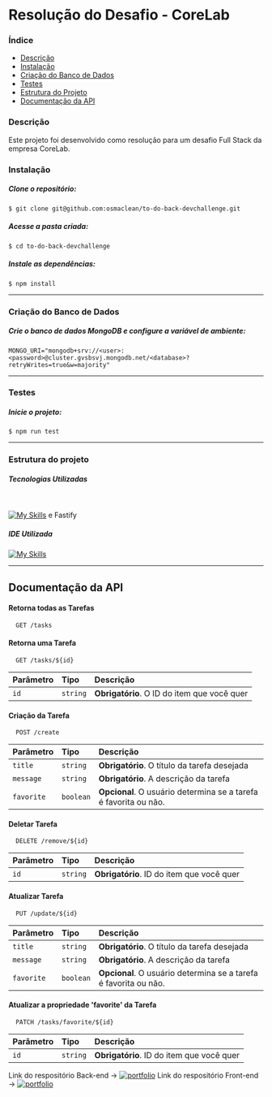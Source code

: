# Resolução do Desafio - CoreLab

### Índice
<ul>
  <a href="#descrição"><li>Descrição</li></a>
  <a href="#instalação"><li>Instalação</li></a>
  <a href="#criação-do-banco-de-dados"><li>Criação do Banco de Dados</li></a>
  <a href="#testes"><li>Testes</li></a>
  <a href="#estrutura-do-projeto"><li>Estrutura do Projeto</li></a>
  <a href="#documentação-da-api"><li>Documentação da API</li></a>
</ul>

### Descrição
Este projeto foi desenvolvido como resolução para um desafio Full Stack da empresa CoreLab.

### Instalação 
##### Clone o repositório:
```
$ git clone git@github.com:osmaclean/to-do-back-devchallenge.git
```

##### Acesse a pasta criada:
```
$ cd to-do-back-devchallenge
```

##### Instale as dependências:
```
$ npm install
```
---

### Criação do Banco de Dados
##### Crie o banco de dados MongoDB e configure a variável de ambiente:
```// .env
MONGO_URI="mongodb+srv://<user>:<password>@cluster.gvsbsvj.mongodb.net/<database>?retryWrites=true&w=majority"
```
---

### Testes
##### Inicie o projeto:
```
$ npm run test
```

---

### Estrutura do projeto
##### Tecnologias Utilizadas
<div style="display: inline_block"><br>
  
  [![My Skills](https://skillicons.dev/icons?i=nodejs,mongodb,prisma,typescript)](https://skillicons.dev) e Fastify
</div>

##### IDE Utilizada
<div> 
  
  [![My Skills](https://skillicons.dev/icons?i=vscode)](https://skillicons.dev)
</div>

---

## Documentação da API

#### Retorna todas as Tarefas

```http
  GET /tasks
```

#### Retorna uma Tarefa

```http
  GET /tasks/${id}
```

| Parâmetro   | Tipo       | Descrição                                   |
| :---------- | :--------- | :------------------------------------------ |
| `id`      | `string` | **Obrigatório**. O ID do item que você quer |

#### Criação da Tarefa

```http
  POST /create
```

| Parâmetro   | Tipo       | Descrição                                   |
| :---------- | :--------- | :------------------------------------------ |
| `title`      | `string` | **Obrigatório**. O título da tarefa desejada |
| `message`      | `string` | **Obrigatório**. A descrição da tarefa |
| `favorite`      | `boolean` | **Opcional**. O usuário determina se a tarefa é favorita ou não. |

#### Deletar Tarefa

```http
  DELETE /remove/${id}
```

| Parâmetro   | Tipo       | Descrição                                   |
| :---------- | :--------- | :------------------------------------------ |
| `id`      | `string` | **Obrigatório**. ID do item que você quer |

#### Atualizar Tarefa

```http
  PUT /update/${id}
```

| Parâmetro   | Tipo       | Descrição                                   |
| :---------- | :--------- | :------------------------------------------ |
| `title`      | `string` | **Obrigatório**. O título da tarefa desejada |
| `message`      | `string` | **Obrigatório**. A descrição da tarefa |
| `favorite`      | `boolean` | **Opcional**. O usuário determina se a tarefa é favorita ou não. |

#### Atualizar a propriedade 'favorite' da Tarefa

```http
  PATCH /tasks/favorite/${id}
```

| Parâmetro   | Tipo       | Descrição                                   |
| :---------- | :--------- | :------------------------------------------ |
| `id`      | `string` | **Obrigatório**. ID do item que você quer |


Link do respositório Back-end → [![portfolio](https://img.shields.io/badge/-CLIQUE%20AQUI-yellowgreen)](https://github.com/osmaclean/to-do-back-devchallenge)
Link do respositório Front-end → [![portfolio](https://img.shields.io/badge/-CLIQUE%20AQUI-yellowgreen)](https://github.com/osmaclean/to-do-front-devchallenge)

